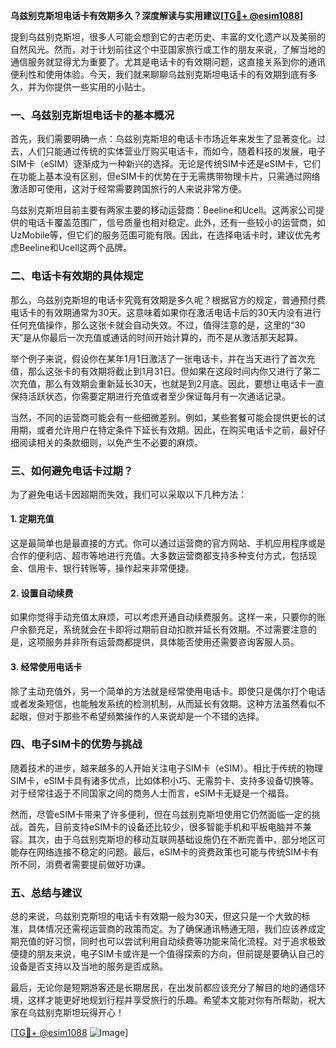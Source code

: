 **乌兹别克斯坦电话卡有效期多久？深度解读与实用建议[[TG💪+ @esim1088](https://t.me/s/esim1088)]**

提到乌兹别克斯坦，很多人可能会想到它的古老历史、丰富的文化遗产以及美丽的自然风光。然而，对于计划前往这个中亚国家旅行或工作的朋友来说，了解当地的通信服务就显得尤为重要了。尤其是电话卡的有效期问题，这直接关系到你的通讯便利性和使用体验。今天，我们就来聊聊乌兹别克斯坦电话卡的有效期到底有多久，并为你提供一些实用的小贴士。

### 一、乌兹别克斯坦电话卡的基本概况

首先，我们需要明确一点：乌兹别克斯坦的电话卡市场近年来发生了显著变化。过去，人们只能通过传统的实体营业厅购买电话卡，而如今，随着科技的发展，电子SIM卡（eSIM）逐渐成为一种新兴的选择。无论是传统SIM卡还是eSIM卡，它们在功能上基本没有区别，但eSIM卡的优势在于无需携带物理卡片，只需通过网络激活即可使用，这对于经常需要跨国旅行的人来说非常方便。

乌兹别克斯坦目前主要有两家主要的移动运营商：Beeline和Ucell。这两家公司提供的电话卡覆盖范围广，信号质量也相对稳定。此外，还有一些较小的运营商，如UzMobile等，但它们的服务范围可能有限。因此，在选择电话卡时，建议优先考虑Beeline和Ucell这两个品牌。

### 二、电话卡有效期的具体规定

那么，乌兹别克斯坦的电话卡究竟有效期是多久呢？根据官方的规定，普通预付费电话卡的有效期通常为30天。这意味着如果你在激活电话卡后的30天内没有进行任何充值操作，那么这张卡就会自动失效。不过，值得注意的是，这里的“30天”是从你最后一次充值或通话的时间开始计算的，而不是从激活那天起算。

举个例子来说，假设你在某年1月1日激活了一张电话卡，并在当天进行了首次充值，那么这张卡的有效期将截止到1月31日。但如果在这段时间内你又进行了第二次充值，那么有效期会重新延长30天，也就是到2月底。因此，要想让电话卡一直保持活跃状态，你需要定期进行充值或者至少保证每月有一次通话记录。

当然，不同的运营商可能会有一些细微差别。例如，某些套餐可能会提供更长的试用期，或者允许用户在特定条件下延长有效期。因此，在购买电话卡之前，最好仔细阅读相关的条款细则，以免产生不必要的麻烦。

### 三、如何避免电话卡过期？

为了避免电话卡因超期而失效，我们可以采取以下几种方法：

#### 1. 定期充值

这是最简单也是最直接的方式。你可以通过运营商的官方网站、手机应用程序或是合作的便利店、超市等地进行充值。大多数运营商都支持多种支付方式，包括现金、信用卡、银行转账等，操作起来非常便捷。

#### 2. 设置自动续费

如果你觉得手动充值太麻烦，可以考虑开通自动续费服务。这样一来，只要你的账户余额充足，系统就会在卡即将过期前自动扣款并延长有效期。不过需要注意的是，这项服务并非所有运营商都提供，具体能否使用还需要咨询客服人员。

#### 3. 经常使用电话卡

除了主动充值外，另一个简单的方法就是经常使用电话卡。即使只是偶尔打个电话或者发条短信，也能触发系统的检测机制，从而延长有效期。这种方法虽然看似不起眼，但对于那些不希望频繁操作的人来说却是一个不错的选择。

### 四、电子SIM卡的优势与挑战

随着技术的进步，越来越多的人开始关注电子SIM卡（eSIM）。相比于传统的物理SIM卡，eSIM卡具有诸多优点，比如体积小巧、无需剪卡、支持多设备切换等。对于经常往返于不同国家之间的商务人士而言，eSIM卡无疑是一个福音。

然而，尽管eSIM卡带来了许多便利，但在乌兹别克斯坦使用它仍然面临一定的挑战。首先，目前支持eSIM卡的设备还比较少，很多智能手机和平板电脑并不兼容。其次，由于乌兹别克斯坦的移动互联网基础设施仍在不断完善中，部分地区可能存在网络连接不稳定的问题。最后，eSIM卡的资费政策也可能与传统SIM卡有所不同，消费者需要提前做好功课。

### 五、总结与建议

总的来说，乌兹别克斯坦的电话卡有效期一般为30天，但这只是一个大致的标准，具体情况还需视运营商的政策而定。为了确保通讯畅通无阻，我们应该养成定期充值的好习惯，同时也可以尝试利用自动续费等功能来简化流程。对于追求极致便捷的朋友来说，电子SIM卡或许是一个值得探索的方向，但前提是要确认自己的设备是否支持以及当地的服务是否成熟。

最后，无论你是短期游客还是长期居民，在出发前都应该充分了解目的地的通信环境，这样才能更好地规划行程并享受旅行的乐趣。希望本文能对你有所帮助，祝大家在乌兹别克斯坦玩得开心！

[[TG💪+ @esim1088](https://t.me/s/esim1088) ![Image](https://i.postimg.cc/4NQfJmqS/Snipaste-2025-05-13-00-14-12.png)]